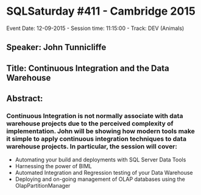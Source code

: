 # SQLSaturday #411 - Cambridge 2015
Event Date: 12-09-2015 - Session time: 11:15:00 - Track: DEV (Animals)
## Speaker: John Tunnicliffe
## Title: Continuous Integration and the Data Warehouse
## Abstract:
### Continuous Integration is not normally associate with data warehouse projects due to the perceived complexity of implementation.  John will be showing how modern tools make it simple to apply continuous integration techniques to data warehouse projects.  In particular, the session will cover: 
* Automating your build and deployments with SQL Server Data Tools
* Harnessing the power of BIML
* Automated Integration and Regression testing of your Data Warehouse
* Deploying and on-going management of OLAP databases using the OlapPartitionManager

